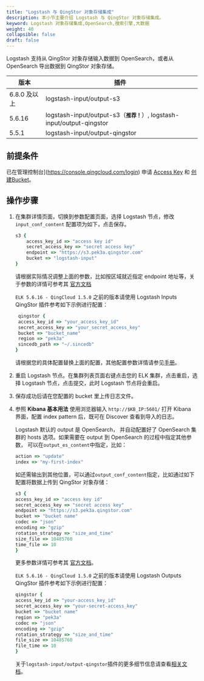 ```yaml
---
title: "Logstash 与 QingStor 对象存储集成"
description: 本小节主要介绍 Logstash 与 QingStor 对象存储集成。
keyword: Logstash 对象存储集成,OpenSearch,搜索引擎,大数据
weight: 40
collapsible: false
draft: false
---
```


Logstash 支持从 QingStor 对象存储输入数据到 OpenSearch，或者从 OpenSearch 导出数据到 QingStor 对象存储。

| 版本 | 插件
| - | -
| 6.8.0 及以上 | logstash-input/output-s3
| 5.6.16 | logstash-input/output-s3（**`推荐！`**）, logstash-input/output-qingstor
| 5.5.1 | logstash-input/output-qingstor

## 前提条件

已在管理控制台](https://console.qingcloud.com/login) 申请 [Access Key](https://console.qingcloud.com/access_keys/) 和 [创建Bucket](https://docs.qingcloud.com/qingstor/guide/bucket_manage.html#%E5%88%9B%E5%BB%BA-bucket)。

## 操作步骤

1. 在集群详情页面，切换到参数配置页面，选择 Logstash 节点，修改 `input_conf_content` 配置项为如下，点击保存。

   ```ruby
   s3 {
       access_key_id => "access key id"
       secret_access_key => "secret access key"
       endpoint => "https://s3.pek3a.qingstor.com"
       bucket => "logstash-input"
   }
   ```

   请根据实际情况调整上面的参数，比如按区域就近指定 endpoint 地址等，关于参数的详情可参考其 [官方文档](https://www.elastic.co/guide/en/logstash/6.7/plugins-inputs-s3.html)

   `ELK 5.6.16 - QingCloud 1.5.0` 之前的版本请使用 Logstash Inputs QingStor 插件参考如下示例进行配置：

   ```ruby
    qingstor {
    access_key_id => "your_access_key_id"
    secret_access_key => "your_secret_access_key"
    bucket => "bucket_name"
    region => "pek3a"
    sincedb_path => "~/.sincedb"
   }
   ```

   请根据您的具体配置替换上面的配置，其他配置参数详情请参见[手册](https://github.com/yunify/logstash-output-qingstor/blob/master/docs/index.asciidoc)。

2. 重启 Logstash 节点。在集群列表页面右键点击您的 ELK 集群，点击重启，选择 Logstash 节点，点击提交，此时 Logstash 节点将会重启。

3. 保存成功后请在您配置的 bucket 里上传日志文件。

4. 参照 **Kibana 基本用法** 使用浏览器输入 `http://$KB_IP:5601/` 打开 Kibana 界面，配置 index pattern 后，既可在 Discover 查看到导入的日志。

   Logstash 默认的 output 是 OpenSearch， 并自动配置好了 OpenSearch 集群的 hosts 选项。如果需要在 output 到 OpenSearch 的过程中指定其他参数， 可以在`output_es_content`中指定，比如：
   
   ```ruby
   action => "update"
   index => "my-first-index"
   ```
   
   如还需输出到其他位置，可以通过`output_conf_content`指定，比如通过如下配置将数据上传到 QingStor 对象存储：
   
   ```ruby
   s3 {
   access_key_id => "access key id"
   secret_access_key => "secret access key"
   endpoint => "https://s3.pek3a.qingstor.com"
   bucket => "bucket name"
   codec => "json"
   encoding => "gzip"
   rotation_strategy => "size_and_time"
   size_file => 10485760
   time_file => 10
   }
   ```
   
   更多参数详情可参考其 [官方文档](https://www.elastic.co/guide/en/logstash/6.7/plugins-outputs-s3.html)。
   
   `ELK 5.6.16 - QingCloud 1.5.0` 之前的版本请使用 Logstash Outputs QingStor 插件参考如下示例进行配置：
   
   ```ruby
   qingstor {
   access_key_id => "your-access_key_id"
   secret_access_key => "your-secret-access_key"
   bucket => "bucket name"
   region => "pek3a"
   codec => "json"
   encoding => "gzip"
   rotation_strategy => "size_and_time"
   file_size => 10485760
   file_time => 10
   }
   ```

   关于`logstash-input/output-qingstor`插件的更多细节信息请查看[相关文档](https://docs.qingcloud.com/qingstor/third_party_integration/index.html)。
